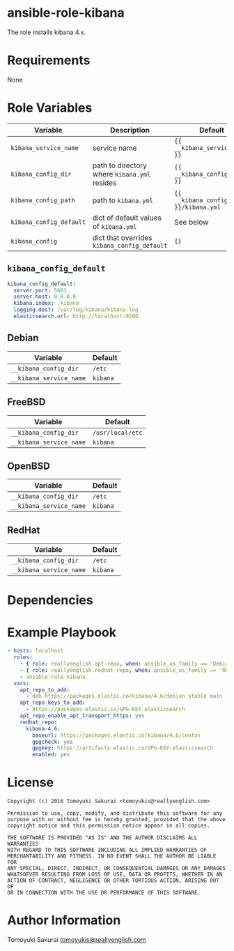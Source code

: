 # ansible-role-kibana

The role installs kibana 4.x.

# Requirements

None

# Role Variables

| Variable | Description | Default |
|----------|-------------|---------|
| `kibana_service_name` | service name | `{{ __kibana_service_name }}` |
| `kibana_config_dir` | path to directory where `kibana.yml` resides | `{{ __kibana_config_dir }}` |
| `kibana_config_path` | path to `kibana.yml` | `{{ __kibana_config_dir }}/kibana.yml` |
| `kibana_config_default` | dict of default values of `kibana.yml` | See below |
| `kibana_config` | dict that overrides `kibana_config_default` | `{}` |

## `kibana_config_default`

```yaml
kibana_config_default:
  server.port: 5601
  server.host: 0.0.0.0
  kibana.index: .kibana
  logging.dest: /var/log/kibana/kibana.log
  elasticsearch.url: http://localhost:9200
```

## Debian

| Variable | Default |
|----------|---------|
| `__kibana_config_dir` | `/etc` |
| `__kibana_service_name` | `kibana` |

## FreeBSD

| Variable | Default |
|----------|---------|
| `__kibana_config_dir` | `/usr/local/etc` |
| `__kibana_service_name` | `kibana` |

## OpenBSD

| Variable | Default |
|----------|---------|
| `__kibana_config_dir` | `/etc` |
| `__kibana_service_name` | `kibana` |

## RedHat

| Variable | Default |
|----------|---------|
| `__kibana_config_dir` | `/etc` |
| `__kibana_service_name` | `kibana` |

# Dependencies

# Example Playbook

```yaml
- hosts: localhost
  roles:
    - { role: reallyenglish.apt-repo, when: ansible_os_family == 'Debian' }
    - { role: reallyenglish.redhat-repo, when: ansible_os_family == 'RedHat' }
    - ansible-role-kibana
  vars:
    apt_repo_to_add:
      - deb https://packages.elastic.co/kibana/4.6/debian stable main
    apt_repo_keys_to_add:
      - https://packages.elastic.co/GPG-KEY-elasticsearch
    apt_repo_enable_apt_transport_https: yes
    redhat_repo:
      kibana-4.6:
        baseurl: https://packages.elastic.co/kibana/4.6/centos
        gpgcheck: yes
        gpgkey: https://artifacts.elastic.co/GPG-KEY-elasticsearch
        enabled: yes
```

# License

```
Copyright (c) 2016 Tomoyuki Sakurai <tomoyukis@reallyenglish.com>

Permission to use, copy, modify, and distribute this software for any
purpose with or without fee is hereby granted, provided that the above
copyright notice and this permission notice appear in all copies.

THE SOFTWARE IS PROVIDED "AS IS" AND THE AUTHOR DISCLAIMS ALL WARRANTIES
WITH REGARD TO THIS SOFTWARE INCLUDING ALL IMPLIED WARRANTIES OF
MERCHANTABILITY AND FITNESS. IN NO EVENT SHALL THE AUTHOR BE LIABLE FOR
ANY SPECIAL, DIRECT, INDIRECT, OR CONSEQUENTIAL DAMAGES OR ANY DAMAGES
WHATSOEVER RESULTING FROM LOSS OF USE, DATA OR PROFITS, WHETHER IN AN
ACTION OF CONTRACT, NEGLIGENCE OR OTHER TORTIOUS ACTION, ARISING OUT OF
OR IN CONNECTION WITH THE USE OR PERFORMANCE OF THIS SOFTWARE.
```

# Author Information

Tomoyuki Sakurai <tomoyukis@reallyenglish.com>
